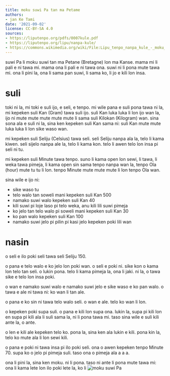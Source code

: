 ```yaml
---
title: moku suwi Pa tan ma Petame
authors:
- jan Ke Tami
date: '2021-09-02'
license: CC-BY-SA 4.0
sources:
- https://liputenpo.org/pdfs/0007kule.pdf
- https://liputenpo.org/lipu/nanpa-kule/
- https://commons.wikimedia.org/wiki/File:Lipu_tenpo_nanpa_kule_-_moku_suwi_Pa.png
---
```


suwi Pa li moku suwi tan ma Petane (Bretagne) lon ma Kanse. mama mi li pali e ni tawa mi. mama ona li pali e ni tawa ona. suwi ni li pona mute tawa mi. ona li pini la, ona li sama pan suwi, li sama ko, li jo e kili lon insa.

# suli

toki ni la, mi toki e suli ijo, e seli, e tenpo. mi wile pana e suli pona tawa ni la, mi kepeken suli Kan (Gram) tawa suli ijo. suli Kan luka luka li lon ijo wan la, ijo ni mute mute mute mute mute li sama suli Kilokan (Kilogram) wan. sina sona ala e suli ni la, sina ken kepeken suli Kan sama ni: suli Kan mute mute luka luka li lon sike waso wan.

mi kepeken suli Seliju (Celsius) tawa seli. seli Seliju nanpa ala la, telo li kama kiwen. seli sijelo nanpa ale la, telo li kama kon. telo li awen telo lon insa pi seli ni tu.

mi kepeken suli Minute tawa tenpo. suno li kama open lon sewi, li tawa, li weka tawa pimeja, li kama open sin sama tenpo nanpa wan la, tenpo Ola (hour) mute tu tu li lon. tenpo Minute mute mute mute li lon tenpo Ola wan.

sina wile e ijo ni:

- sike waso tu
- telo walo tan soweli mani kepeken suli Kan 500
- namako suwi walo kepeken suli Kan 40
- kili suwi pi loje laso pi telo weka, anu kili lili suwi pimeja
- ko jelo tan telo walo pi soweli mani kepeken suli Kan 30
- ko pan walo kepeken suli Kan 100
- namako suwi jelo pi pilin pi kasi jelo kepeken poki lili wan

# nasin

o seli e ilo poki seli tawa seli Seliju 150.

o pana e telo walo e ko jelo lon poki wan. o seli e poki ni. sike kon o kama lon telo tan seli. o lukin pona. telo li kama pimeja la, ona li jaki. ni la, o tawa sike e telo lon insa poki.

o wan e namako suwi walo e namako suwi jelo e sike waso e ko pan walo. o tawa e ale ni tawa ni: ko wan li tan ale.

o pana e ko sin ni tawa telo walo seli. o wan e ale. telo ko wan li lon.

o kepeken poki supa suli. o pana e kili lon supa ona. lukin la, supa pi kili lon en supa pi kili ala li suli sama la, ni li pona tawa mi. taso sina wile e suli kili ante la, o ante.

o len e kili ale kepeken telo ko. pona la, sina ken ala lukin e kili. pona kin la, telo ko mute ala li lon sewi kili.

o pana e poki ni tawa insa pi ilo poki seli. ona o awen kepeken tenpo Minute 70. supa ko o jelo pi pimeja suli. taso ona o pimeja ala a a a.

ona li pini la, sina ken moku. ni li pona. taso ni ante li pona mute tawa mi: ona li kama lete lon ilo poki lete la, ko li ![moku suwi Pa](https://upload.wikimedia.org/wikipedia/commons/c/c6/Lipu_tenpo_nanpa_kule_-_moku_suwi_Pa.png)